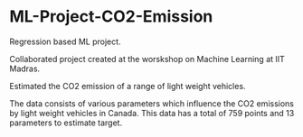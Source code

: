 # ML-Project-CO2-Emission
Regression based ML project.

Collaborated project created at the worskshop on Machine Learning at IIT Madras.

Estimated the CO2 emission of a range of light weight vehicles.

The data consists of various parameters which influence the CO2 emissions by light weight vehicles in Canada. This data has a total of 759 points and 13 parameters to estimate target.

